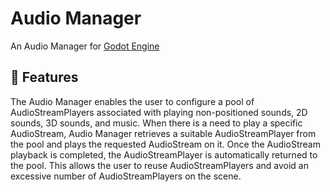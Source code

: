 # Audio Manager

An Audio Manager for [Godot Engine](https://godotengine.org/)

## 📄 Features
The Audio Manager enables the user to configure a pool of AudioStreamPlayers associated with playing non-positioned sounds, 2D sounds, 3D sounds, and music. When there is a need to play a specific AudioStream, Audio Manager retrieves a suitable AudioStreamPlayer from the pool and plays the requested AudioStream on it. Once the AudioStream playback is completed, the AudioStreamPlayer is automatically returned to the pool. This allows the user to reuse AudioStreamPlayers and avoid an excessive number of AudioStreamPlayers on the scene.
